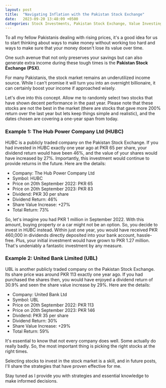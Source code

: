 ```yaml
---
layout: post
title:  "Navigating Inflation with the Pakistan Stock Exchange"
date:   2023-09-20 13:48:09 +0500
categories: Stock Investments, Pakistan Stock Exchange, Value Investing
---
```

To all my fellow Pakistanis dealing with rising prices, it's a good idea for us to start thinking about ways to make money without working too hard and ways to make sure that your money doesn't lose its value over time.

One such avenue that not only preserves your savings but can also generate extra income during these tough times is the **Pakistan Stock Exchange (PSX)**.

For many Pakistanis, the stock market remains an underutilized income source. While I can't promise it will turn you into an overnight billionaire, it can certainly boost your income if approached wisely.

Let's dive into this concept. Allow me to randomly select two stocks that have shown decent performance in the past year. Please note that these stocks are not the best in the market (there are stocks that gave more 200% return over the last year but lets keep things simple and realistic), and the dates chosen are covering a one-year span from today.

### Example 1: The Hub Power Company Ltd (HUBC)

HUBC is a publicly traded company on the Pakistan Stock Exchange. If you had invested in HUBC exactly one year ago at PKR 65 per share, your dividend return would have been 46%, and the value of your shares would have increased by 27%. Importantly, this investment would continue to provide returns in the future. Here are the details:

* Company: The Hub Power Company Ltd 
* Symbol: HUBC
* Price on 20th September 2022: PKR 65
* Price on 20th September 2023: PKR 83
* Dividend: PKR 30 per share
* Dividend Return: 46%
* Share Value Increase: +27%
* Total Return: 73%

So, let's imagine you had PKR 1 million in September 2022. With this amount, buying property or a car might not be an option. So, you decide to invest in HUBC instead. Within just one year, you would have received PKR 460,000 in dividends directly deposited into your bank account, hassle-free. Plus, your initial investment would have grown to PKR 1.27 million. That's undeniably a fantastic investment by any measure.

### Example 2: United Bank Limited (UBL)

UBL is another publicly traded company on the Pakistan Stock Exchange. Its share price was around PKR 113 exactly one year ago. If you had purchased the shares then, you would have enjoyed a dividend return of 30.9% and seen the share value increase by 29%. Here are the details:

* Company: United Bank Ltd
* Symbol: UBL
* Price on 20th September 2022: PKR 113
* Price on 20th September 2023: PKR 146
* Dividend: PKR 35 per share
* Dividend Return: 30%
* Share Value Increase: +29%
* Total Return: 59%

It's essential to know that not every company does well. Some actually do really badly. So, the most important thing is picking the right stocks at the right times.

Selecting stocks to invest in the stock market is a skill, and in future posts, I'll share the strategies that have proven effective for me.

Stay tuned as I provide you with strategies and essential knowledge to make informed decisions.

